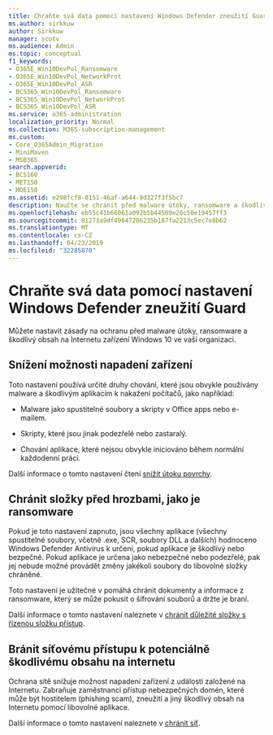 ```yaml
---
title: Chraňte svá data pomocí nastavení Windows Defender zneužití Guard
ms.author: sirkkuw
author: Sirkkuw
manager: scotv
ms.audience: Admin
ms.topic: conceptual
f1_keywords:
- O365E_Win10DevPol_Ransomware
- O365E_Win10DevPol_NetworkProt
- O365E_Win10DevPol_ASR
- BCS365_Win10DevPol_Ransomware
- BCS365_Win10DevPol_NetworkProt
- BCS365_Win10DevPol_ASR
ms.service: o365-administration
localization_priority: Normal
ms.collection: M365-subscription-management
ms.custom:
- Core_O365Admin_Migration
- MiniMaven
- MSB365
search.appverid:
- BCS160
- MET150
- MOE150
ms.assetid: e298fcf8-0151-46af-a644-9d327f3f5bc7
description: Naučte se chránit před malware útoky, ransomware a škodlivý obsah na Internetu zařízení Windows 10 ve vaší organizaci.
ms.openlocfilehash: eb55c41b66061a092b5b44509e26c50e19457ff3
ms.sourcegitcommit: 81273a9df49647286235b187fa2213c5ec7e8b62
ms.translationtype: MT
ms.contentlocale: cs-CZ
ms.lasthandoff: 04/23/2019
ms.locfileid: "32285870"
---
```

# <a name="protect-your-data-with-windows-defender-exploit-guard-settings"></a>Chraňte svá data pomocí nastavení Windows Defender zneužití Guard

Můžete nastavit zásady na ochranu před malware útoky, ransomware a škodlivý obsah na Internetu zařízení Windows 10 ve vaší organizaci.
  
## <a name="reduce-the-attack-surface-of-devices"></a>Snížení možnosti napadení zařízení

Toto nastavení používá určité druhy chování, které jsou obvykle používány malware a škodlivým aplikacím k nakažení počítačů, jako například:
  
- Malware jako spustitelné soubory a skripty v Office apps nebo e-mailem.
    
- Skripty, které jsou jinak podezřelé nebo zastaralý.
    
- Chování aplikace, které nejsou obvykle iniciováno během normální každodenní práci.
    
Další informace o tomto nastavení čtení [snížit útoku povrchy](https://go.microsoft.com/fwlink/?linkid=870417).
  
## <a name="protect-folders-from-threats-such-as-ransomware"></a>Chránit složky před hrozbami, jako je ransomware

Pokud je toto nastavení zapnuto, jsou všechny aplikace (všechny spustitelné soubory, včetně .exe, SCR, soubory DLL a dalších) hodnoceno Windows Defender Antivirus k určení, pokud aplikace je škodlivý nebo bezpečné. Pokud aplikace je určena jako nebezpečné nebo podezřelé, pak jej nebude možné provádět změny jakékoli soubory do libovolné složky chráněné.
  
Toto nastavení je užitečné v pomáhá chránit dokumenty a informace z ransomware, který se může pokusit o šifrování souborů a držte je braní.
  
Další informace o tomto nastavení naleznete v [chránit důležité složky s řízenou složku přístup](https://go.microsoft.com/fwlink/?linkid=870418).
  
## <a name="prevent-network-access-to-potentially-malicious-content-on-the-internet"></a>Bránit síťovému přístupu k potenciálně škodlivému obsahu na internetu

Ochrana sítě snižuje možnost napadení zařízení z události založené na Internetu. Zabraňuje zaměstnanci přístup nebezpečných domén, které může být hostitelem (phishing scam), zneužití a jiný škodlivý obsah na Internetu pomocí libovolné aplikace.
  
Další informace o tomto nastavení naleznete v [chránit síť](https://go.microsoft.com/fwlink/?linkid=870419).
  

